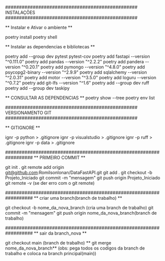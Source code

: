 ################################################ INSTALAÇÕES ################################################

** Instalar e Ativar o ambiente **

poetry install 
poetry shell 

** Instalar as dependencias e bibliotecas **

poetry add --group dev pytest pytest-cov 
poetry add fastapi --version "^0.111.0"
poetry add pandas --version "^2.2.2"
poetry add pandera --version "^0.20.1"
poetry add pymongo --version "^4.8.0"
poetry add psycopg2-binary --version "^2.9.9"
poetry add sqlalchemy --version "^2.0.31"
poetry add motor --version "^3.5.0"
poetry add loguru --version "^0.7.2"
poetry add git-lfs --version "^1.6"
poetry add --group dev ruff 
poetry add --group dev taskipy 

** CONSULTAR AS DEPENDENCIAS **
poetry show --tree
poetry env list

################################################ VERSIONAMENTO GIT ################################################

** GITIGNORE **

ignr -p python > .gitignore 
ignr -p visualstudio > .gitignore 
ignr -p ruff > .gitignore 
ignr -p data > .gitignore 


##################################################################
** PRIMEIRO COMMIT ** 

git init .
git remote add origin git@github.com:Romilsonlonan/DataFastAPI.git
git add .
git checkout -b Projeto_Iniciado
git commit -m "mensagem"
git push origin Projeto_Iniciado
git remote -v (se der erro com o git remote)

##################################################################
** criar uma branch(branch de trabalho) **

git checkout -b nome_da_nova_branch (cria uma branch de trabalho) 
git commit -m "mensagem"
git push origin nome_da_nova_branch(branch de trabalho)

##################################################################
** sair da branch_nova **

git checkout main (branch de trabalho) 
** git merge nome_da_nova_branch** (obs: pega todos os codigos da branch de trabalho e coloca na branch principal(main))






